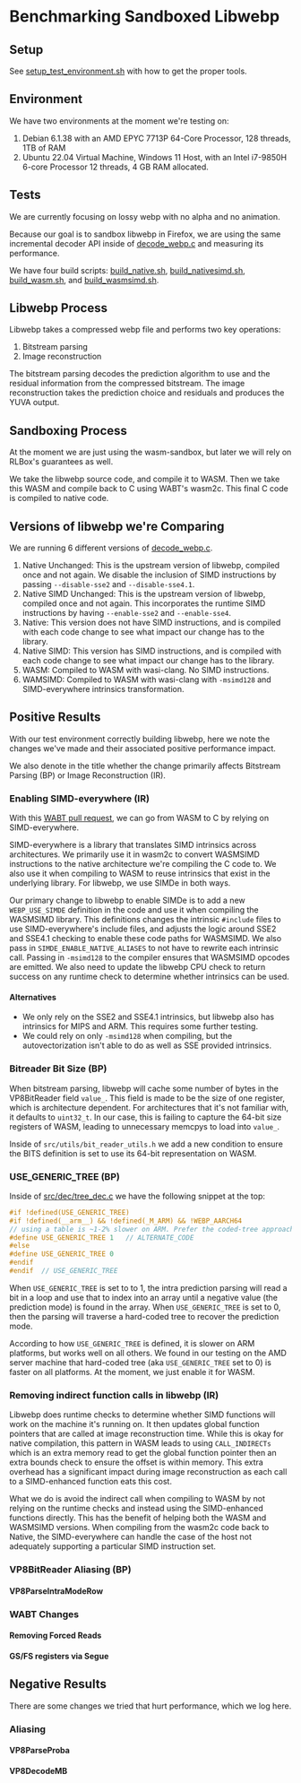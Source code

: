# Benchmarking Sandboxed Libwebp

## Setup
See [setup_test_environment.sh](./setup_test_environment.sh) with how to get the proper tools.

## Environment

We have two environments at the moment we're testing on:
1. Debian 6.1.38 with an AMD EPYC 7713P 64-Core Processor, 128 threads, 1TB of RAM
2. Ubuntu 22.04 Virtual Machine, Windows 11 Host, with an Intel i7-9850H 6-core Processor 12 threads, 4 GB RAM allocated.


## Tests

We are currently focusing on lossy webp with no alpha and no animation. 

Because our goal is to sandbox libwebp in Firefox, we are using the same incremental decoder API inside of [decode_webp.c](./decode_webp.c) and measuring its performance.

We have four build scripts: [build_native.sh](../build_native.sh), [build_nativesimd.sh](../build_nativesimd.sh), [build_wasm.sh](../build_wasm.sh), and [build_wasmsimd.sh](../build_wasmsimd.sh).

## Libwebp Process

Libwebp takes a compressed webp file and performs two key operations:
1. Bitstream parsing
2. Image reconstruction

The bitstream parsing decodes the prediction algorithm to use and the residual information from the compressed bitstream. The image reconstruction takes the prediction choice and residuals and produces the YUVA output.

## Sandboxing Process
At the moment we are just using the wasm-sandbox, but later we will rely on RLBox's guarantees as well.

We take the libwebp source code, and compile it to WASM. Then we take this WASM and compile back to C using WABT's wasm2c. This final C code is compiled to native code.

## Versions of libwebp we're Comparing

We are running 6 different versions of [decode_webp.c](./decode_webp.c).

1. Native Unchanged: This is the upstream version of libwebp, compiled once and not again. We disable the inclusion of SIMD instructions by passing `--disable-sse2` and `--disable-sse4.1`.
2. Native SIMD Unchanged: This is the upstream version of libwebp, compiled once and not again. This incorporates the runtime SIMD instructions by having `--enable-sse2` and `--enable-sse4`.
3. Native: This version does not have SIMD instructions, and is compiled with each code change to see what impact our change has to the library.
4. Native SIMD: This version has SIMD instructions, and is compiled with each code change to see what impact our change has to the library.
5. WASM: Compiled to WASM with wasi-clang. No SIMD instructions.
6. WAMSIMD: Compiled to WASM with wasi-clang with `-msimd128` and SIMD-everywhere intrinsics transformation.

## Positive Results

With our test environment correctly building libwebp, here we note the changes we've made and their associated positive performance impact.

We also denote in the title whether the change primarily affects Bitstream Parsing (BP) or Image Reconstruction (IR).

### Enabling SIMD-everywhere (IR)

With this [WABT pull request](https://github.com/WebAssembly/wabt/pull/2119), we can go from WASM to C by relying on SIMD-everywhere.

SIMD-everywhere is a library that translates SIMD intrinsics across architectures. We primarily use it in wasm2c to convert WASMSIMD instructions to the native architecture we're compiling the C code to. We also use it when compiling to WASM to reuse intrinsics that exist in the underlying library. For libwebp, we use SIMDe in both ways.

Our primary change to libwebp to enable SIMDe is to add a new `WEBP_USE_SIMDE` definition in the code and use it when compiling the WASMSIMD library. This definitions changes the intrinsic `#include` files to use SIMD-everywhere's include files, and adjusts the logic around SSE2 and SSE4.1 checking to enable these code paths for WASMSIMD. We also pass in `SIMDE_ENABLE_NATIVE_ALIASES` to not have to rewrite each intrinsic call. Passing in `-msimd128` to the compiler ensures that WASMSIMD opcodes are emitted. We also need to update the libwebp CPU check to return success on any runtime check to determine whether intrinsics can be used.

#### Alternatives
- We only rely on the SSE2 and SSE4.1 intrinsics, but libwebp also has intrinsics for MIPS and ARM. This requires some further testing.
- We could rely on only `-msimd128` when compiling, but the autovectorization isn't able to do as well as SSE provided intrinsics.


### Bitreader Bit Size (BP)
When bitstream parsing, libwebp will cache some number of bytes in the VP8BitReader field `value_`. This field is made to be the size of one register, which is architecture dependent. For architectures that it's not familiar with, it defaults to `uint32_t`. In our case, this is failing to capture the 64-bit size registers of WASM, leading to unnecessary memcpys to load into `value_`. 

Inside of `src/utils/bit_reader_utils.h` we add a new condition to ensure the BITS definition is set to use its 64-bit representation on WASM.

### USE_GENERIC_TREE (BP)
Inside of [src/dec/tree_dec.c](../src/dec/tree_dec.c) we have the following snippet at the top:
```c
#if !defined(USE_GENERIC_TREE)
#if !defined(__arm__) && !defined(_M_ARM) && !WEBP_AARCH64
// using a table is ~1-2% slower on ARM. Prefer the coded-tree approach then.
#define USE_GENERIC_TREE 1   // ALTERNATE_CODE
#else
#define USE_GENERIC_TREE 0
#endif
#endif  // USE_GENERIC_TREE
```

When `USE_GENERIC_TREE` is set to to 1, the intra prediction parsing will read a bit in a loop and use that to index into an array until a negative value (the prediction mode) is found in the array. When `USE_GENERIC_TREE` is set to 0, then the parsing will traverse a hard-coded tree to recover the prediction mode.

According to how `USE_GENERIC_TREE` is defined, it is slower on ARM platforms, but works well on all others. We found in our testing on the AMD server machine that hard-coded tree (aka `USE_GENERIC_TREE` set to 0) is faster on all platforms. At the moment, we just enable it for WASM.

### Removing indirect function calls in libwebp (IR)
Libwebp does runtime checks to determine whether SIMD functions will work on the machine it's running on. It then updates global function pointers that are called at image reconstruction time. While this is okay for native compilation, this pattern in WASM leads to using `CALL_INDIRECTs` which is an extra memory read to get the global function pointer then an extra bounds check to ensure the offset is within memory. This extra overhead has a significant impact during image reconstruction as each call to a SIMD-enhanced function eats this cost.

What we do is avoid the indirect call when compiling to WASM by not relying on the runtime checks and instead using the SIMD-enhanced functions directly. This has the benefit of helping both the WASM and WASMSIMD versions. When compiling from the wasm2c code back to Native, the SIMD-everywhere can handle the case of the host not adequately supporting a particular SIMD instruction set.



### VP8BitReader Aliasing (BP)

#### VP8ParseIntraModeRow

### WABT Changes 

#### Removing Forced Reads

#### GS/FS registers via Segue


## Negative Results

There are some changes we tried that hurt performance, which we log here.

### Aliasing

#### VP8ParseProba

#### VP8DecodeMB


